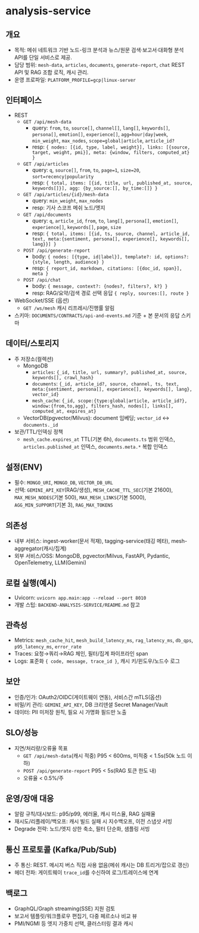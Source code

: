 # analysis-service

## 개요
- 목적: 메쉬 네트워크 기반 노드-링크 분석과 뉴스/원문 검색·보고서·대화형 분석 API를 단일 서비스로 제공.
- 담당 범위: `mesh-data`, `articles`, `documents`, `generate-report`, `chat` REST API 및 RAG 조합 로직, 캐시 관리.
- 운영 프로파일: `PLATFORM_PROFILE=gcp|linux-server`

## 인터페이스
- REST
  - `GET /api/mesh-data`
    - query: `from`, `to`, `source[]`, `channel[]`, `lang[]`, `keywords[]`, `persona[]`, `emotion[]`, `experience[]`, `agg=hour|day|week`, `min_weight`, `max_nodes`, `scope=global|article`, `article_id?`
    - resp: `{ nodes: [{id, type, label, weight}], links: [{source, target, weight, pmi}], meta: {window, filters, computed_at} }`
  - `GET /api/articles`
    - query: `q`, `source[]`, `from`, `to`, `page=1`, `size=20`, `sort=recency|popularity`
    - resp: `{ total, items: [{id, title, url, published_at, source, keywords[]}], agg: {by_source:[], by_time:[]} }`
  - `GET /api/articles/{id}/mesh-data`
    - query: `min_weight`, `max_nodes`
    - resp: 기사 스코프 메쉬 노드/엣지
  - `GET /api/documents`
    - query: `q`, `article_id`, `from`, `to`, `lang[]`, `persona[]`, `emotion[]`, `experience[]`, `keywords[]`, `page`, `size`
    - resp: `{ total, items: [{id, ts, source, channel, article_id, text, meta:{sentiment, persona[], experience[], keywords[], lang}}] }`
  - `POST /api/generate-report`
    - body: `{ nodes: [{type, id|label}], template?: id, options?: {style, length, audience} }`
    - resp: `{ report_id, markdown, citations: [{doc_id, span}], meta }`
  - `POST /api/chat`
    - body: `{ message, context?: {nodes?, filters?, k?} }`
    - resp: RAG/요약/검색 경로 선택 응답 `{ reply, sources:[], route }`
- WebSocket/SSE (옵션)
  - `GET /ws/mesh` 캐시 리프레시/진행률 알림
- 스키마: `DOCUMENTS/CONTRACTS/api-and-events.md` 기준 + 본 문서의 응답 스키마

## 데이터/스토리지
- 주 저장소(컬렉션)
  - MongoDB
    - `articles`: `{_id, title, url, summary?, published_at, source, keywords[], crawl_hash}`
    - `documents`: `{_id, article_id?, source, channel, ts, text, meta:{sentiment, persona[], experience[], keywords[], lang}, vector_id}`
    - `mesh_cache`: `{_id, scope:{type:global|article, article_id?}, window:{from,to,agg}, filters_hash, nodes[], links[], computed_at, expires_at}`
  - VectorDB(pgvector/Milvus): document 임베딩; `vector_id` ↔ `documents._id`
- 보관/TTL/인덱싱 정책
  - `mesh_cache.expires_at` TTL(기본 6h), `documents.ts` 범위 인덱스, `articles.published_at` 인덱스, `documents.meta.*` 복합 인덱스

## 설정(ENV)
- 필수: `MONGO_URI`, `MONGO_DB`, `VECTOR_DB_URL`
- 선택: `GEMINI_API_KEY`(RAG/생성), `MESH_CACHE_TTL_SEC`(기본 21600), `MAX_MESH_NODES`(기본 500), `MAX_MESH_LINKS`(기본 5000), `AGG_MIN_SUPPORT`(기본 3), `RAG_MAX_TOKENS`

## 의존성
- 내부 서비스: ingest-worker(문서 적재), tagging-service(태깅 메타), mesh-aggregator(캐시/집계)
- 외부 서비스/OSS: MongoDB, pgvector/Milvus, FastAPI, Pydantic, OpenTelemetry, LLM(Gemini)

## 로컬 실행(예시)
- Uvicorn: `uvicorn app.main:app --reload --port 8010`
- 개발 스텁: `BACKEND-ANALYSIS-SERVICE/README.md` 참고

## 관측성
- Metrics: `mesh_cache_hit`, `mesh_build_latency_ms`, `rag_latency_ms`, `db_qps`, `p95_latency_ms`, `error_rate`
- Traces: 요청→쿼리→RAG 체인, 필터/집계 파이프라인 span
- Logs: 표준화 `{ code, message, trace_id }`, 캐시 키/윈도우/노드수 로그

## 보안
- 인증/인가: OAuth2/OIDC(게이트웨이 연동), 서비스간 mTLS(옵션)
- 비밀/키 관리: `GEMINI_API_KEY`, DB 크리덴셜 Secret Manager/Vault
- 데이터: PII 미저장 원칙, 필요 시 가명화 필드만 노출

## SLO/성능
- 지연/처리량/오류율 목표
  - `GET /api/mesh-data`(캐시 적중) P95 < 600ms, 미적중 < 1.5s(50k 노드 이하)
  - `POST /api/generate-report` P95 < 5s(RAG 토큰 한도 내)
  - 오류율 < 0.5%/주

## 운영/장애 대응
- 알람 규칙/대시보드: p95/p99, 에러율, 캐시 미스율, RAG 실패율
- 재시도/리플레이/백오프: 캐시 빌드 실패 시 지수백오프, 이전 스냅샷 서빙
- Degrade 전략: 노드/엣지 상한 축소, 필터 단순화, 샘플링 서빙

## 통신 프로토콜 (Kafka/Pub/Sub)
- 주 통신: REST. 메시지 버스 직접 사용 없음(메쉬 캐시는 DB 트리거/잡으로 갱신)
- 헤더 전파: 게이트웨이 `trace_id`를 수신하여 로그/트레이스에 연계

## 백로그
- GraphQL/Graph streaming(SSE) 지원 검토
- 보고서 템플릿/워크플로우 편집기, 다중 페르소나 비교 뷰
- PMI/NGMI 등 엣지 가중치 선택, 클러스터링 결과 캐시
